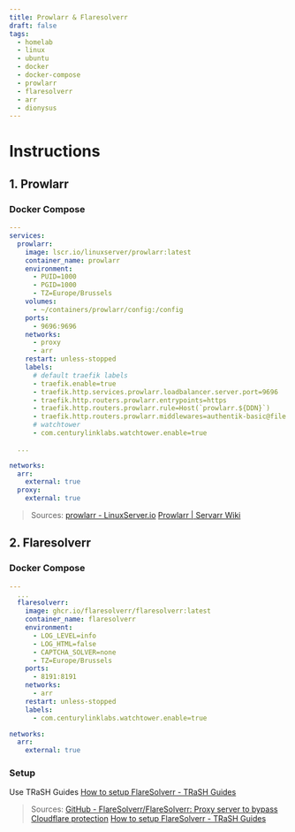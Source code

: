 ```yaml
---
title: Prowlarr & Flaresolverr
draft: false
tags:
  - homelab
  - linux
  - ubuntu
  - docker
  - docker-compose
  - prowlarr
  - flaresolverr
  - arr
  - dionysus
---
```


# Instructions

## 1. Prowlarr

### Docker Compose
```yaml title="containers/prowlarr/docker-compose.yml"
---
services:
  prowlarr:
    image: lscr.io/linuxserver/prowlarr:latest
    container_name: prowlarr
    environment:
      - PUID=1000
      - PGID=1000
      - TZ=Europe/Brussels
    volumes:
      - ~/containers/prowlarr/config:/config
    ports:
      - 9696:9696
    networks:
      - proxy
      - arr
    restart: unless-stopped
    labels:
      # default traefik labels
      - traefik.enable=true
      - traefik.http.services.prowlarr.loadbalancer.server.port=9696
      - traefik.http.routers.prowlarr.entrypoints=https
      - traefik.http.routers.prowlarr.rule=Host(`prowlarr.${DDN}`)
      - traefik.http.routers.prowlarr.middlewares=authentik-basic@file
      # watchtower
      - com.centurylinklabs.watchtower.enable=true

  ...
  
networks:
  arr:
    external: true
  proxy:
    external: true
```

> Sources:
> [prowlarr - LinuxServer.io](https://docs.linuxserver.io/images/docker-prowlarr/)
> [Prowlarr | Servarr Wiki](https://wiki.servarr.com/prowlarr)

## 2. Flaresolverr

### Docker Compose
```yaml title="containers/prowlarr/docker-compose.yml"
---
  ...
  flaresolverr:
    image: ghcr.io/flaresolverr/flaresolverr:latest
    container_name: flaresolverr
    environment:
      - LOG_LEVEL=info
      - LOG_HTML=false
      - CAPTCHA_SOLVER=none
      - TZ=Europe/Brussels
    ports:
      - 8191:8191
    networks:
      - arr
    restart: unless-stopped
    labels:
      - com.centurylinklabs.watchtower.enable=true

networks:
  arr:
    external: true
```

### Setup
Use TRaSH Guides
[How to setup FlareSolverr - TRaSH Guides](https://trash-guides.info/Prowlarr/prowlarr-setup-flaresolverr/)

> Sources:
> [GitHub - FlareSolverr/FlareSolverr: Proxy server to bypass Cloudflare protection](https://github.com/FlareSolverr/FlareSolverr)
> [How to setup FlareSolverr - TRaSH Guides](https://trash-guides.info/Prowlarr/prowlarr-setup-flaresolverr/)